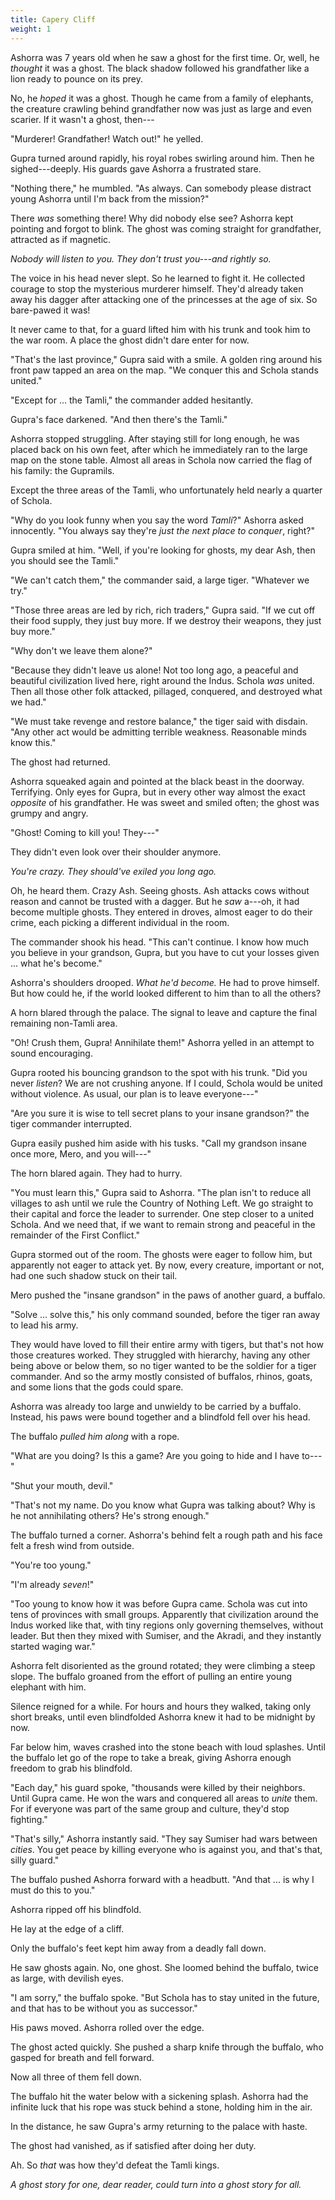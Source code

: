 ```yaml
---
title: Capery Cliff
weight: 1
---
```

Ashorra was 7 years old when he saw a ghost for the first time. Or, well, he _thought_ it was a ghost. The black shadow followed his grandfather like a lion ready to pounce on its prey.

No, he _hoped_ it was a ghost. Though he came from a family of elephants, the creature crawling behind grandfather now was just as large and even scarier. If it wasn't a ghost, then---

"Murderer! Grandfather! Watch out!" he yelled.

Gupra turned around rapidly, his royal robes swirling around him. Then he sighed---deeply. His guards gave Ashorra a frustrated stare.

"Nothing there," he mumbled. "As always. Can somebody please distract young Ashorra until I'm back from the mission?"

There _was_ something there! Why did nobody else see? Ashorra kept pointing and forgot to blink. The ghost was coming straight for grandfather, attracted as if magnetic.

_Nobody will listen to you. They don't trust you---and rightly so._

The voice in his head never slept. So he learned to fight it. He collected courage to stop the mysterious murderer himself. They'd already taken away his dagger after attacking one of the princesses at the age of six. So bare-pawed it was!

It never came to that, for a guard lifted him with his trunk and took him to the war room. A place the ghost didn't dare enter for now.

"That's the last province," Gupra said with a smile. A golden ring around his front paw tapped an area on the map. "We conquer this and Schola stands united."

"Except for ... the Tamli," the commander added hesitantly.

Gupra's face darkened. "And then there's the Tamli."

Ashorra stopped struggling. After staying still for long enough, he was placed back on his own feet, after which he immediately ran to the large map on the stone table. Almost all areas in Schola now carried the flag of his family: the Gupramils.

Except the three areas of the Tamli, who unfortunately held nearly a quarter of Schola.

"Why do you look funny when you say the word _Tamli_?" Ashorra asked innocently. "You always say they're _just the next place to conquer_, right?"

Gupra smiled at him. "Well, if you're looking for ghosts, my dear Ash, then you should see the Tamli."

"We can't catch them," the commander said, a large tiger. "Whatever we try."

"Those three areas are led by rich, rich traders," Gupra said. "If we cut off their food supply, they just buy more. If we destroy their weapons, they just buy more."

"Why don't we leave them alone?"

"Because they didn't leave us alone! Not too long ago, a peaceful and beautiful civilization lived here, right around the Indus. Schola _was_ united. Then all those other folk attacked, pillaged, conquered, and destroyed what we had."

"We must take revenge and restore balance," the tiger said with disdain. "Any other act would be admitting terrible weakness. Reasonable minds know this."

The ghost had returned.

Ashorra squeaked again and pointed at the black beast in the doorway. Terrifying. Only eyes for Gupra, but in every other way almost the exact _opposite_ of his grandfather. He was sweet and smiled often; the ghost was grumpy and angry.

"Ghost! Coming to kill you! They---"

They didn't even look over their shoulder anymore.

_You're crazy. They should've exiled you long ago._

Oh, he heard them. Crazy Ash. Seeing ghosts. Ash attacks cows without reason and cannot be trusted with a dagger. But he _saw_ a---oh, it had become multiple ghosts. They entered in droves, almost eager to do their crime, each picking a different individual in the room.

The commander shook his head. "This can't continue. I know how much you believe in your grandson, Gupra, but you have to cut your losses given ... what he's become."

Ashorra's shoulders drooped. _What he'd become._ He had to prove himself. But how could he, if the world looked different to him than to all the others?

A horn blared through the palace. The signal to leave and capture the final remaining non-Tamli area.

"Oh! Crush them, Gupra! Annihilate them!" Ashorra yelled in an attempt to sound encouraging.

Gupra rooted his bouncing grandson to the spot with his trunk. "Did you never _listen_? We are not crushing anyone. If I could, Schola would be united without violence. As usual, our plan is to leave everyone---"

"Are you sure it is wise to tell secret plans to your insane grandson?" the tiger commander interrupted.

Gupra easily pushed him aside with his tusks. "Call my grandson insane once more, Mero, and you will---"

The horn blared again. They had to hurry.

"You must learn this," Gupra said to Ashorra. "The plan isn't to reduce all villages to ash until we rule the Country of Nothing Left. We go straight to their capital and force the leader to surrender. One step closer to a united Schola. And we need that, if we want to remain strong and peaceful in the remainder of the First Conflict."

Gupra stormed out of the room. The ghosts were eager to follow him, but apparently not eager to attack yet. By now, every creature, important or not, had one such shadow stuck on their tail.

Mero pushed the "insane grandson" in the paws of another guard, a buffalo.

"Solve ... solve this," his only command sounded, before the tiger ran away to lead his army.

They would have loved to fill their entire army with tigers, but that's not how those creatures worked. They struggled with hierarchy, having any other being above or below them, so no tiger wanted to be the soldier for a tiger commander. And so the army mostly consisted of buffalos, rhinos, goats, and some lions that the gods could spare.

Ashorra was already too large and unwieldy to be carried by a buffalo. Instead, his paws were bound together and a blindfold fell over his head.

The buffalo _pulled him along_ with a rope.

"What are you doing? Is this a game? Are you going to hide and I have to---"

"Shut your mouth, devil."

"That's not my name. Do you know what Gupra was talking about? Why is he not annihilating others? He's strong enough."

The buffalo turned a corner. Ashorra's behind felt a rough path and his face felt a fresh wind from outside. 

"You're too young."

"I'm already _seven_!"

"Too young to know how it was before Gupra came. Schola was cut into tens of provinces with small groups. Apparently that civilization around the Indus worked like that, with tiny regions only governing themselves, without leader. But then they mixed with Sumiser, and the Akradi, and they instantly started waging war."

Ashorra felt disoriented as the ground rotated; they were climbing a steep slope. The buffalo groaned from the effort of pulling an entire young elephant with him.

Silence reigned for a while. For hours and hours they walked, taking only short breaks, until even blindfolded Ashorra knew it had to be midnight by now.

Far below him, waves crashed into the stone beach with loud splashes. Until the buffalo let go of the rope to take a break, giving Ashorra enough freedom to grab his blindfold.

"Each day," his guard spoke, "thousands were killed by their neighbors. Until Gupra came. He won the wars and conquered all areas to _unite_ them. For if everyone was part of the same group and culture, they'd stop fighting."

"That's silly," Ashorra instantly said. "They say Sumiser had wars between _cities_. You get peace by killing everyone who is against you, and that's that, silly guard."

The buffalo pushed Ashorra forward with a headbutt. "And that ... is why I must do this to you."

Ashorra ripped off his blindfold.

He lay at the edge of a cliff.

Only the buffalo's feet kept him away from a deadly fall down.

He saw ghosts again. No, one ghost. She loomed behind the buffalo, twice as large, with devilish eyes.

"I am sorry," the buffalo spoke. "But Schola has to stay united in the future, and that has to be without you as successor."

His paws moved. Ashorra rolled over the edge.

The ghost acted quickly. She pushed a sharp knife through the buffalo, who gasped for breath and fell forward.

Now all three of them fell down.

The buffalo hit the water below with a sickening splash. Ashorra had the infinite luck that his rope was stuck behind a stone, holding him in the air.

In the distance, he saw Gupra's army returning to the palace with haste.

The ghost had vanished, as if satisfied after doing her duty.

Ah. So _that_ was how they'd defeat the Tamli kings.

_A ghost story for one, dear reader, could turn into a ghost story for all._